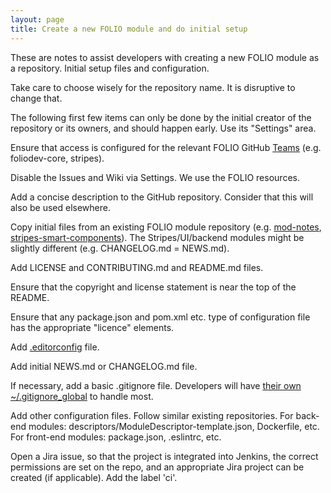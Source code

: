 ```yaml
---
layout: page
title: Create a new FOLIO module and do initial setup
---
```


These are notes to assist developers with creating a new FOLIO module as a repository.
Initial setup files and configuration.

Take care to choose wisely for the repository name. It is disruptive to change that.

The following first few items can only be done by the initial creator of the repository or its owners, and should happen early. Use its "Settings" area.

Ensure that access is configured for the relevant FOLIO GitHub [Teams](https://github.com/orgs/folio-org/teams) (e.g. foliodev-core, stripes).

Disable the Issues and Wiki via Settings. We use the FOLIO resources.

Add a concise description to the GitHub repository. Consider that this will also be used elsewhere.

Copy initial files from an existing FOLIO module repository (e.g.
[mod-notes](https://github.com/folio-org/mod-notes),
[stripes-smart-components](https://github.com/folio-org/stripes-smart-components)).
The Stripes/UI/backend modules might be slightly different (e.g. CHANGELOG.md = NEWS.md).

Add LICENSE and CONTRIBUTING.md and README.md files.

Ensure that the copyright and license statement is near the top of the README.

Ensure that any package.json and pom.xml etc. type of configuration file has the appropriate "licence" elements.

Add [.editorconfig](setup#use-editorconfig-for-consistent-whitespace) file.

Add initial NEWS.md or CHANGELOG.md file.

If necessary, add a basic .gitignore file.
Developers will have [their own ~/.gitignore_global](setup#use-gitignore) to handle most.

Add other configuration files. Follow similar existing repositories.
For back-end modules: descriptors/ModuleDescriptor-template.json, Dockerfile, etc.
For front-end modules: package.json, .eslintrc, etc.

Open a Jira issue, so that the project is integrated into Jenkins, the correct permissions are set on the repo, and an appropriate Jira project can be created (if applicable). Add the label 'ci'.



